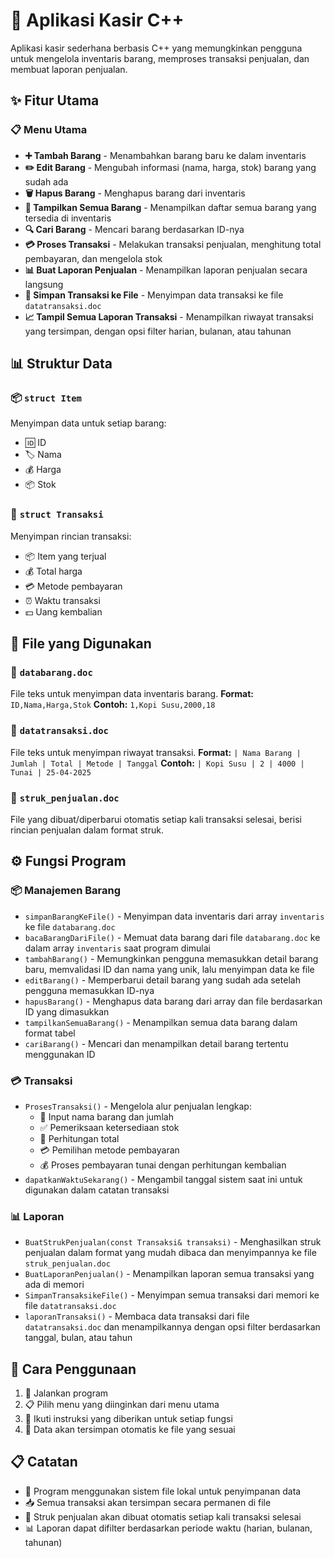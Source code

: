 # 🛒 Aplikasi Kasir C++

Aplikasi kasir sederhana berbasis C++ yang memungkinkan pengguna untuk mengelola inventaris barang, memproses transaksi penjualan, dan membuat laporan penjualan.

## ✨ Fitur Utama

### 📋 Menu Utama
- **➕ Tambah Barang** - Menambahkan barang baru ke dalam inventaris
- **✏️ Edit Barang** - Mengubah informasi (nama, harga, stok) barang yang sudah ada
- **🗑️ Hapus Barang** - Menghapus barang dari inventaris
- **📄 Tampilkan Semua Barang** - Menampilkan daftar semua barang yang tersedia di inventaris
- **🔍 Cari Barang** - Mencari barang berdasarkan ID-nya
- **💳 Proses Transaksi** - Melakukan transaksi penjualan, menghitung total pembayaran, dan mengelola stok
- **📊 Buat Laporan Penjualan** - Menampilkan laporan penjualan secara langsung
- **💾 Simpan Transaksi ke File** - Menyimpan data transaksi ke file `datatransaksi.doc`
- **📈 Tampil Semua Laporan Transaksi** - Menampilkan riwayat transaksi yang tersimpan, dengan opsi filter harian, bulanan, atau tahunan

## 📊 Struktur Data

### 📦 `struct Item`
Menyimpan data untuk setiap barang:
- 🆔 ID
- 🏷️ Nama
- 💰 Harga
- 📦 Stok

### 🧾 `struct Transaksi`
Menyimpan rincian transaksi:
- 📦 Item yang terjual
- 💰 Total harga
- 💳 Metode pembayaran
- ⏰ Waktu transaksi
- 💵 Uang kembalian

## 📁 File yang Digunakan

### 📄 `databarang.doc`
File teks untuk menyimpan data inventaris barang.
**Format:** `ID,Nama,Harga,Stok`
**Contoh:** `1,Kopi Susu,2000,18`

### 🧾 `datatransaksi.doc`
File teks untuk menyimpan riwayat transaksi.
**Format:** `| Nama Barang | Jumlah | Total | Metode | Tanggal`
**Contoh:** `| Kopi Susu | 2 | 4000 | Tunai | 25-04-2025`

### 🧾 `struk_penjualan.doc`
File yang dibuat/diperbarui otomatis setiap kali transaksi selesai, berisi rincian penjualan dalam format struk.

## ⚙️ Fungsi Program

### 📦 Manajemen Barang
- `simpanBarangKeFile()` - Menyimpan data inventaris dari array `inventaris` ke file `databarang.doc`
- `bacaBarangDariFile()` - Memuat data barang dari file `databarang.doc` ke dalam array `inventaris` saat program dimulai
- `tambahBarang()` - Memungkinkan pengguna memasukkan detail barang baru, memvalidasi ID dan nama yang unik, lalu menyimpan data ke file
- `editBarang()` - Memperbarui detail barang yang sudah ada setelah pengguna memasukkan ID-nya
- `hapusBarang()` - Menghapus data barang dari array dan file berdasarkan ID yang dimasukkan
- `tampilkanSemuaBarang()` - Menampilkan semua data barang dalam format tabel
- `cariBarang()` - Mencari dan menampilkan detail barang tertentu menggunakan ID

### 💳 Transaksi
- `ProsesTransaksi()` - Mengelola alur penjualan lengkap:
  - 📝 Input nama barang dan jumlah
  - ✅ Pemeriksaan ketersediaan stok
  - 🧮 Perhitungan total
  - 💳 Pemilihan metode pembayaran
  - 💰 Proses pembayaran tunai dengan perhitungan kembalian
- `dapatkanWaktuSekarang()` - Mengambil tanggal sistem saat ini untuk digunakan dalam catatan transaksi

### 📊 Laporan
- `BuatStrukPenjualan(const Transaksi& transaksi)` - Menghasilkan struk penjualan dalam format yang mudah dibaca dan menyimpannya ke file `struk_penjualan.doc`
- `BuatLaporanPenjualan()` - Menampilkan laporan semua transaksi yang ada di memori
- `SimpanTransaksikeFile()` - Menyimpan semua transaksi dari memori ke file `datatransaksi.doc`
- `laporanTransaksi()` - Membaca data transaksi dari file `datatransaksi.doc` dan menampilkannya dengan opsi filter berdasarkan tanggal, bulan, atau tahun

## 📖 Cara Penggunaan

1. 🚀 Jalankan program
2. 📋 Pilih menu yang diinginkan dari menu utama
3. 📝 Ikuti instruksi yang diberikan untuk setiap fungsi
4. 💾 Data akan tersimpan otomatis ke file yang sesuai

## 📋 Catatan

- 💽 Program menggunakan sistem file lokal untuk penyimpanan data
- 📥 Semua transaksi akan tersimpan secara permanen di file
- 🧾 Struk penjualan akan dibuat otomatis setiap kali transaksi selesai
- 📊 Laporan dapat difilter berdasarkan periode waktu (harian, bulanan, tahunan)
